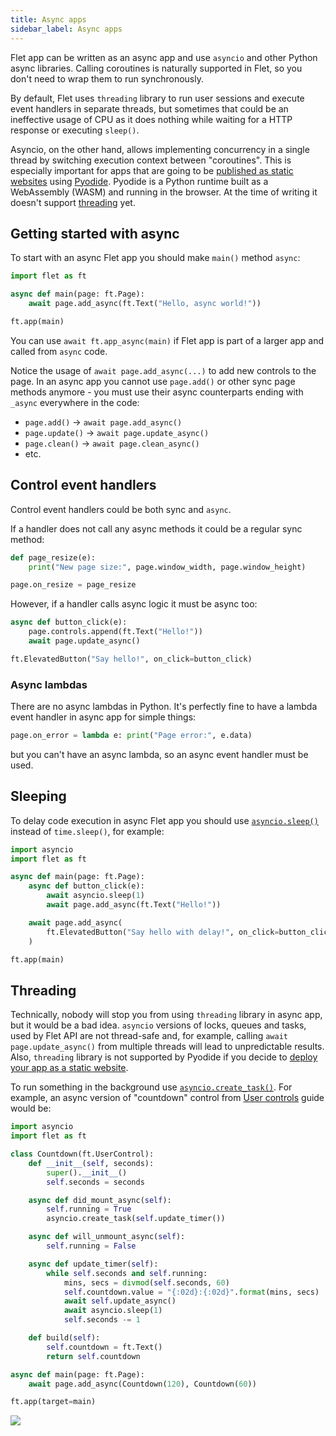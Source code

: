 ```yaml
---
title: Async apps
sidebar_label: Async apps
---
```


Flet app can be written as an async app and use `asyncio` and other Python async libraries. Calling coroutines is naturally supported in Flet, so you don't need to wrap them to run synchronously. 

By default, Flet uses `threading` library to run user sessions and execute event handlers in separate threads, but sometimes that could be an ineffective usage of CPU as it does nothing while waiting for a HTTP response or executing `sleep()`.

Asyncio, on the other hand, allows implementing concurrency in a single thread by switching execution context between "coroutines". This is especially important for apps that are going to be [published as static websites](/docs/guides/python/publishing-app-as-static-website) using [Pyodide](https://pyodide.org/en/stable/). Pyodide is a Python runtime built as a WebAssembly (WASM) and running in the browser. At the time of writing it doesn't support [threading](https://github.com/pyodide/pyodide/issues/237) yet.

## Getting started with async

To start with an async Flet app you should make `main()` method `async`:

```python
import flet as ft

async def main(page: ft.Page):
    await page.add_async(ft.Text("Hello, async world!"))

ft.app(main)
```

You can use `await ft.app_async(main)` if Flet app is part of a larger app and called from `async` code.

Notice the usage of `await page.add_async(...)` to add new controls to the page. In an async app you cannot use `page.add()` or other sync page methods anymore - you must use their async counterparts ending with `_async` everywhere in the code:

* `page.add()` → `await page.add_async()`
* `page.update()` → `await page.update_async()`
* `page.clean()` → `await page.clean_async()`
* etc.

## Control event handlers

Control event handlers could be both sync and `async`.

If a handler does not call any async methods it could be a regular sync method:

```python
def page_resize(e):
    print("New page size:", page.window_width, page.window_height)

page.on_resize = page_resize
```

However, if a handler calls async logic it must be async too:

```python
async def button_click(e):
    page.controls.append(ft.Text("Hello!"))
    await page.update_async()

ft.ElevatedButton("Say hello!", on_click=button_click)
```

### Async lambdas

There are no async lambdas in Python. It's perfectly fine to have a lambda event handler in async app for simple things:

```python
page.on_error = lambda e: print("Page error:", e.data)
```

but you can't have an async lambda, so an async event handler must be used.

## Sleeping

To delay code execution in async Flet app you should use [`asyncio.sleep()`](https://docs.python.org/3/library/asyncio-task.html#asyncio.sleep) instead of `time.sleep()`, for example:

```python
import asyncio
import flet as ft

async def main(page: ft.Page):
    async def button_click(e):
        await asyncio.sleep(1)
        await page.add_async(ft.Text("Hello!"))

    await page.add_async(
        ft.ElevatedButton("Say hello with delay!", on_click=button_click)
    )

ft.app(main)
```

## Threading

Technically, nobody will stop you from using `threading` library in async app, but it would be a bad idea. `asyncio` versions of locks, queues and tasks, used by Flet API are not thread-safe and, for example, calling `await page.update_async()` from multiple threads will lead to unpredictable results. Also, `threading` library is not supported by Pyodide if you decide to [deploy your app as a static website](/docs/guides/python/publishing-app-as-static-website).

To run something in the background use [`asyncio.create_task()`](https://docs.python.org/3/library/asyncio-task.html#asyncio.create_task). For example, an async version of "countdown" control from [User controls](/docs/guides/python/user-controls) guide would be:

```python
import asyncio
import flet as ft

class Countdown(ft.UserControl):
    def __init__(self, seconds):
        super().__init__()
        self.seconds = seconds

    async def did_mount_async(self):
        self.running = True
        asyncio.create_task(self.update_timer())

    async def will_unmount_async(self):
        self.running = False

    async def update_timer(self):
        while self.seconds and self.running:
            mins, secs = divmod(self.seconds, 60)
            self.countdown.value = "{:02d}:{:02d}".format(mins, secs)
            await self.update_async()
            await asyncio.sleep(1)
            self.seconds -= 1

    def build(self):
        self.countdown = ft.Text()
        return self.countdown

async def main(page: ft.Page):
    await page.add_async(Countdown(120), Countdown(60))

ft.app(target=main)
```

<img src="/img/docs/getting-started/user-control-countdown.gif" className="screenshot-40" />